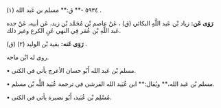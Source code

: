 ٥٩٣٤ -** ق:** مسلم بن عَبد الله (١) .

**رَوَى عَن:** زياد بْن عَبد اللَّهِ البكائي (ق) ، عَنْ عاصم بْن مُحَمَّد بْن زيد، عَن أبيه، عَنْ جده عَبد اللَّهِ بْن عُمَر فِي النهي عَنِ الكرع وغير ذلك.

**رَوَى عَنه:** بقية بْن الوليد (٢) (ق) .

روى له ابْن ماجه.

• مسلم بْن عَبد الله أَبُو حسان الأعرج يأتي في الكنى.

• مسلم بْن عَبد الله،** ويُقال:** ابن عُبَيد الله القرشي في ترجمة عُبَيد اللَّه بْن مسلم.

• مُسْلِم بْن عُبَيد، أَبُو نصيرة يأتي في الكنى.
